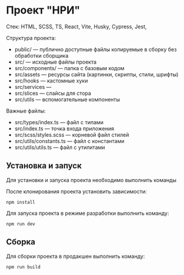 # Проект  "НРИ"

Стек: HTML, SCSS, TS, React, Vite, Husky, Cypress, Jest,

Структура проекта:
- public/ — публично доступные файлы копируемые в сборку без обработки сборщика  
- src/ — исходные файлы проекта
- src/components/ — папка с базовым кодом
- src/assets —  ресурсы сайта (картинки, скрипты, стили, шрифты)
- src/hooks —  кастомные хуки
- src/services — 
- src/slices —  слайсы для стора
- src/utils — вспомогательные компоненты




Важные файлы:

- src/types/index.ts — файл с типами
- src/index.ts — точка входа приложения
- src/scss/styles.scss — корневой файл стилей
- src/utils/constants.ts — файл с константами
- src/utils/utils.ts — файл с утилитами

## Установка и запуск

Для установки и запуска проекта необходимо выполнить команды

После клонирования проекта установить зависимости:

```
npm install
```

Для запуска проекта в режиме разработки выполнить команду:

```
npm run dev
```


## Сборка

Для сборки проекта в продакшен выполнить команду:

```
npm run build
```

